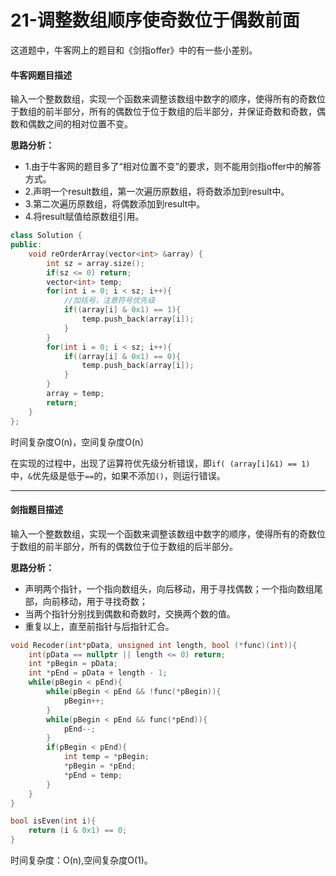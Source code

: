 # 21-调整数组顺序使奇数位于偶数前面

这道题中，牛客网上的题目和《剑指offer》中的有一些小差别。

#### 牛客网题目描述

输入一个整数数组，实现一个函数来调整该数组中数字的顺序，使得所有的奇数位于数组的前半部分，所有的偶数位于位于数组的后半部分，并保证奇数和奇数，偶数和偶数之间的相对位置不变。

**思路分析：**

-	1.由于牛客网的题目多了“相对位置不变”的要求，则不能用剑指offer中的解答方式。
-	2.声明一个result数组，第一次遍历原数组，将奇数添加到result中。
-	3.第二次遍历原数组，将偶数添加到result中。
-	4.将result赋值给原数组引用。

```c++
class Solution {
public:
    void reOrderArray(vector<int> &array) {
        int sz = array.size();
        if(sz <= 0) return;
        vector<int> temp;
        for(int i = 0; i < sz; i++){
            //加括号，注意符号优先级
            if((array[i] & 0x1) == 1){
                temp.push_back(array[i]);
            }
        }
        for(int i = 0; i < sz; i++){
            if((array[i] & 0x1) == 0){
                temp.push_back(array[i]);
            }
        }
        array = temp;
        return;
    }
};
```

时间复杂度O(n)，空间复杂度O(n）

在实现的过程中，出现了运算符优先级分析错误，即`if( (array[i]&1) == 1)`中，`&`优先级是低于`==`的，如果不添加`()`，则运行错误。

---

#### 剑指题目描述

输入一个整数数组，实现一个函数来调整该数组中数字的顺序，使得所有的奇数位于数组的前半部分，所有的偶数位于位于数组的后半部分。

**思路分析：**

-	声明两个指针，一个指向数组头，向后移动，用于寻找偶数；一个指向数组尾部，向前移动，用于寻找奇数；
-	当两个指针分别找到偶数和奇数时，交换两个数的值。
-	重复以上，直至前指针与后指针汇合。

```c++
void Recoder(int*pData, unsigned int length, bool (*func)(int)){
    int(pData == nullptr || length <= 0) return;
    int *pBegin = pData;
    int *pEnd = pData + length - 1;
    while(pBegin < pEnd){
        while(pBegin < pEnd && !func(*pBegin)){
            pBegin++;
        }
        while(pBegin < pEnd && func(*pEnd)){
            pEnd--;
        }
        if(pBegin < pEnd){
            int temp = *pBegin;
            *pBegin = *pEnd;
            *pEnd = temp;
        }
    }
}

bool isEven(int i){
    return (i & 0x1) == 0;
}
```

时间复杂度：O(n),空间复杂度O(1)。